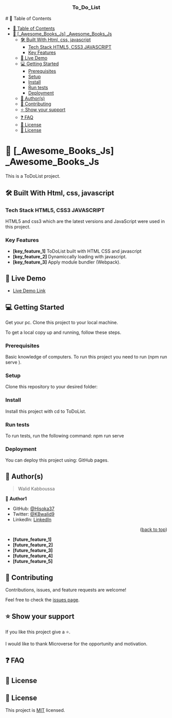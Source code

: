 <a name="ToDoList"></a>
<div align="center">
  <br/>
  <h3><b>To_Do_List</b></h3>
</div>
# 📗 Table of Contents

- [📗 Table of Contents](#-table-of-contents)
- [📖 \[\_Awesome\_Books\_Js\] \_Awesome\_Books\_Js](#-_awesome_books_js-_awesome_books_js)
  - [🛠 Built With Html, css, javascript](#-built-with-html-css-javascript)
    - [Tech Stack HTML5, CSS3 JAVASCRIPT](#tech-stack-html5-css3-javascript)
    - [Key Features ](#key-features-)
  - [🚀 Live Demo ](#-live-demo-)
  - [💻 Getting Started ](#-getting-started-)
    - [Prerequisites](#prerequisites)
    - [Setup](#setup)
    - [Install](#install)
    - [Run tests](#run-tests)
    - [Deployment](#deployment)
  - [👥 Author(s) ](#-authors-)
  - [🤝 Contributing ](#-contributing-)
  - [⭐️ Show your support ](#️-show-your-support-)
  - [❓ FAQ ](#-faq-)
  - [📝 License ](#-license-)
  - [📝 License](#-license)

# 📖 [_Awesome_Books_Js] <a name="_Awesome_Books_Js">_Awesome_Books_Js</a>

This is a ToDoList project.

## 🛠 Built With <a name="built-with">Html, css, javascript</a>

### Tech Stack <a name="tech-stack">HTML5, CSS3 JAVASCRIPT</a>

HTML5 and css3 which are the latest versions and JavaScript were used in this project.

<!-- Features -->

### Key Features <a name="key-features"></a>

- **[key_feature_1]** ToDoList built with HTML CSS and javascript 
- **[key_feature_2]** Dynamiccally loading with javascript.
- **[key_feature_3]** Apply module bundler (Webpack).

<!-- LIVE DEMO -->

## 🚀 Live Demo <a name="live-demo"></a>

- [Live Demo Link]()

<!-- GETTING STARTED -->

## 💻 Getting Started <a name="getting-started"></a>

 Get your pc.
 Clone this project to your local machine. 

To get a local copy up and running, follow these steps.

### Prerequisites
Basic knowledge of computers. To run this project you need  to run (npm run serve ).

### Setup

Clone this repository to your desired folder:


### Install

Install this project with cd to ToDoList.

### Run tests

To run tests, run the following command:
npm run serve  


### Deployment

You can deploy this project using: GitHub pages.

<!-- AUTHORS -->

## 👥 Author(s) <a name="authors"></a>

> Walid Kabboussa

👤 **Author1**

- GitHub: [@Hisoka37](https://github.com/Hisoka37)
- Twitter: [@KBwalid9](https://twitter.com/KBwalid9)
- LinkedIn: [LinkedIn](https://www.linkedin.com/in/walidkb/)


<p align="right">(<a href="#readme-top">back to top</a>)</p>

- **[future_feature_1]**  
- **[future_feature_2]**  
- **[future_feature_3]** 
- **[future_feature_4]** 
- **[future_feature_5]** 

<!-- CONTRIBUTING -->

## 🤝 Contributing <a name="contributing"></a>

Contributions, issues, and feature requests are welcome!

Feel free to check the [issues page](https://github.com/Hisoka37/Awesome_Books_Js).

<!-- SUPPORT -->

## ⭐️ Show your support <a name="support"></a>

If you like this project give a ⭐️.


<!-- ACKNOWLEDGEMENTS -->

I would like to thank  Microverse for the opportunity and motivation.

<!-- FAQ (optional) -->

## ❓ FAQ <a name="faq"></a>



<!-- LICENSE -->

## 📝 License <a name="license"></a>

## 📝 License

This project is [MIT](./MIT.md) licensed.
